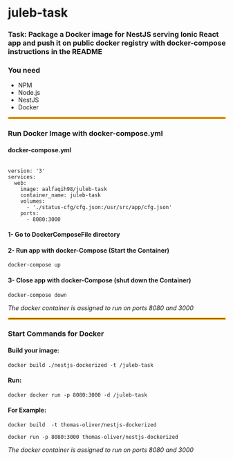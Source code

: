 ﻿# juleb-task
### Task: Package a Docker image for NestJS serving Ionic React app and push it on public docker registry with docker-compose instructions in the README

### You need
* NPM
* Node.js
* NestJS
* Docker

<hr style="border:2px solid orange">


### Run Docker Image with docker-compose.yml

#### docker-compose.yml
<pre><code>
version: '3'
services:
  web:
    image: aalfaqih98/juleb-task
    container_name: juleb-task
    volumes:
      - './status-cfg/cfg.json:/usr/src/app/cfg.json'
    ports:
      - 8080:3000
</code></pre>


#### 1- Go to DockerComposeFile directory

#### 2- Run app with docker-Compose (Start the Container)
<pre><code>docker-compose up</code></pre>

#### 3- Close app with docker-Compose (shut down the Container)
<pre><code>docker-compose down</code></pre>

*The docker container is assigned to run on ports 8080 and  3000*

<hr style="border:2px solid orange">


### Start Commands for Docker

#### Build your image:
<pre><code>docker build ./nestjs-dockerized -t <user>/juleb-task</code></pre>

#### Run:
<pre><code>docker docker run -p 8080:3000 -d <user>/juleb-task</code></pre></code></pre>

#### For Example:
<pre><code>docker build <your path> -t thomas-oliver/nestjs-dockerized</code></pre></code></pre>
<pre><code>docker run -p 8080:3000 thomas-oliver/nestjs-dockerized</code></pre>

*The docker container is assigned to run on ports 8080 and  3000*
